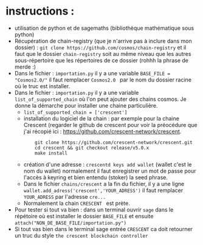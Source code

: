 # instructions :
* utilisation de python et de sagemaths (bibliothèque mathématique sous python) 
* Récupération de chain-registry (que je n'arrive pas à inclure dans mon dossier) :  ``` git clone https://github.com/cosmos/chain-registry ``` et il faut que  le dossier ``` chain-registry ``` soit au même niveau que les autres sous-répertoire que les répertoires de ce dossier (rohhh la phrase de merde :)
* Dans le fichier : ``` importation.py ``` il y a une variable ``` BASE_FILE = "Cosmos2.0/" ``` il faut remplacer ```Cosmos2.0 ``` par le nom du dossier racine où le truc est installer. 
* Dans le fichier : ``` importation.py ``` il y a une variable ``` list_of_supported_chain ``` où l'on peut ajouter des chains cosmos. Je donne la démarche pour installer une chaine particulière.
  * ``` list_of_supported_chain = ['crescent'] ```
  * installation du logiciel de la chain : par exemple pour la chaine Crescent (regarder le github de crescent pour voir la préocédure que j'ai récopié ici : https://github.com/crescent-network/crescent. 
    ``` 
        git clone https://github.com/crescent-network/crescent.git
        cd crescent && git checkout release/v5.0.x
        make install 
    ```
  * création d'une adresse : ``` crescentd keys add wallet ```   (wallet c'est le nom du wallet) normalement il faut enregistrer un mot de passe pour l'accès à keyring et bien entendu (stoker) la seed phrase. 
  * Dans le fichier ```chains/crescent``` a la fin du fichier, il y a une ligne ``` wallet.add_adress('crescent','YOUR_ADRESS') ``` il faut remplacer ``` YOUR_ADRESS ``` par l'adresse ``` cre... ```
  *  Normalement la chain ```CRESCENT ``` est prète.
* Pour tester si tout va bien : dans un terminal ouvrir ``` sage ``` dans le répétoire où est installer le dossier ``` BASE_FILE ```  et ensuite ``` attach("NON_DE_BASE_FILE/importation.py") ```
* Si tout vas bien dans le terminal sage entrée ``` CRESCENT ```  ca doit retourner un truc du style ``` the crescent blockchain controller ```


